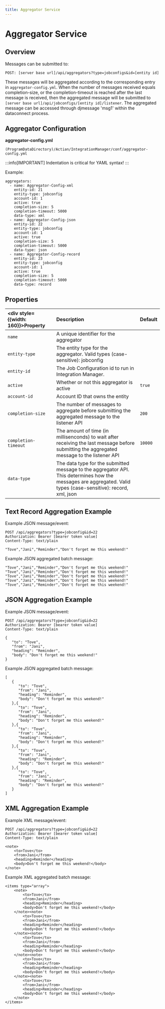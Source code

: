 ```yaml
---
title: Aggregator Service
---
```


# Aggregator Service

## Overview

Messages can be submitted to:

`POST: [server base url]/api/aggregators?type=jobconfigs&id=[entity id]`

These messages will be aggregated according to the corresponding entry in `aggregator-config.yml`. When the number of messages received equals completion-size, or the completion-timeout is reached after the last message is received, then the aggregated message will be submitted to `[server base url]/api/jobconfigs/[entity id]/listener`. The aggregated message can be accessed through djmessage 'msg1' within the dataconnect process.

## Aggregator Configuration

**aggregator-config.yml**

`(ProgramDataDirectory)/Actian/IntegrationManager/conf/aggregator-config.yml`

:::info[IMPORTANT]
Indentation is critical for YAML syntax!
:::

Example:
```
aggregators:
  - name: Aggregator-Config-xml
    entity-id: 21
    entity-type: jobconfig
    account-id: 1
    active: true
    completion-size: 5
    completion-timeout: 5000
    data-type: xml
  - name: Aggregator-Config-json
    entity-id: 22
    entity-type: jobconfig
    account-id: 1
    active: true
    completion-size: 5
    completion-timeout: 5000
    data-type: json
  - name: Aggregator-Config-record
    entity-id: 23
    entity-type: jobconfig
    account-id: 1
    active: true
    completion-size: 5
    completion-timeout: 5000
    data-type: record
```

## Properties

| <div style={{width: 160}}>Property</div> | Description | Default |
| :--- | :--- | :--- |
| `name` |  A unique identifier for the aggregator |  |
| `entity-type` | The entity type for the aggregator. Valid types (case-sensitive): jobconfig |  |
| `entity-id` | The Job Configuration id to run in Integration Manager. |  |
| `active` | Whether or not this aggregator is active | `true` |
| `account-id` | Account ID that owns the entity |  |
| `completion-size` | The number of messages to aggregate before submitting the aggregated message to the listener API | `200` |
| `completion-timeout` | The amount of time (in millisenconds) to wait after receiving the last message before submitting the aggregated message to the listener API | `10000` |
| `data-type` | The data type for the submitted message to the aggregator API. This determines how the messages are aggregated. Valid types (case-sensitive): record, xml, json |  |

## Text Record Aggregation Example

Example JSON message/event:
```
POST /api/aggregators?type=jobconfig&id=22
Authorization: Bearer [bearer token value]
Content-Type: text/plain
 
"Tove","Jani","Reminder","Don't forget me this weekend!"
```

Example JSON aggregated batch message:
```
"Tove","Jani","Reminder","Don't forget me this weekend!"
"Tove","Jani","Reminder","Don't forget me this weekend!"
"Tove","Jani","Reminder","Don't forget me this weekend!"
"Tove","Jani","Reminder","Don't forget me this weekend!"
"Tove","Jani","Reminder","Don't forget me this weekend!"
```

## JSON Aggregation Example

Example JSON message/event:
```
POST /api/aggregators?type=jobconfig&id=22
Authorization: Bearer [bearer token value]
Content-Type: text/plain
 
{
   "to": "Tove",
   "from": "Jani",
   "heading": "Reminder",
   "body": "Don't forget me this weekend!"
}
```

Example JSON aggregated batch message:
```
[
   {
      "to": "Tove",
      "from": "Jani",
      "heading": "Reminder",
      "body": "Don't forget me this weekend!"
   },{
      "to": "Tove",
      "from": "Jani",
      "heading": "Reminder",
      "body": "Don't forget me this weekend!"
   },{
      "to": "Tove",
      "from": "Jani",
      "heading": "Reminder",
      "body": "Don't forget me this weekend!"
   },{
      "to": "Tove",
      "from": "Jani",
      "heading": "Reminder",
      "body": "Don't forget me this weekend!"
   },{
      "to": "Tove",
      "from": "Jani",
      "heading": "Reminder",
      "body": "Don't forget me this weekend!"
   }
]
```

## XML Aggregation Example

Example XML message/event:
```
POST /api/aggregators?type=jobconfig&id=22
Authorization: Bearer [bearer token value]
Content-Type: text/plain
 
<note>
    <to>Tove</to>
    <from>Jani</from>
    <heading>Reminder</heading>
    <body>Don't forget me this weekend!</body>
</note>
```

Example XML aggregated batch message:
```
<items type="array">
    <note>
        <to>Tove</to>
        <from>Jani</from>
        <heading>Reminder</heading>
        <body>Don't forget me this weekend!</body>
    </note><note>
        <to>Tove</to>
        <from>Jani</from>
        <heading>Reminder</heading>
        <body>Don't forget me this weekend!</body>
    </note><note>
        <to>Tove</to>
        <from>Jani</from>
        <heading>Reminder</heading>
        <body>Don't forget me this weekend!</body>
    </note><note>
        <to>Tove</to>
        <from>Jani</from>
        <heading>Reminder</heading>
        <body>Don't forget me this weekend!</body>
    </note><note>
        <to>Tove</to>
        <from>Jani</from>
        <heading>Reminder</heading>
        <body>Don't forget me this weekend!</body>
    </note>
</items>
```
